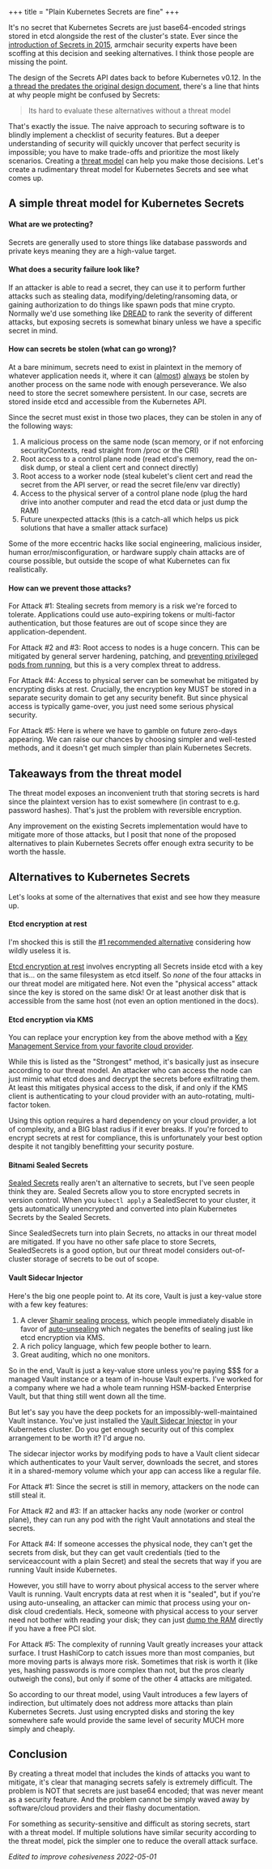 +++
title = "Plain Kubernetes Secrets are fine"
+++

It's no secret that Kubernetes Secrets are just base64-encoded strings stored in etcd alongside the rest of the cluster's state. Ever since the [introduction of Secrets in 2015](https://github.com/kubernetes/kubernetes/pull/4514), armchair security experts have been scoffing at this decision and seeking alternatives. I think those people are missing the point.

The design of the Secrets API dates back to before Kubernetes v0.12. In the [a thread the predates the original design document](https://github.com/kubernetes/kubernetes/issues/2030#issuecomment-61584588), there's a line that hints at why people might be confused by Secrets:

> Its hard to evaluate these alternatives without a threat model

That's exactly the issue. The naive approach to securing software is to blindly implement a checklist of security features. But a deeper understanding of security will quickly uncover that perfect security is impossible; you have to make trade-offs and prioritize the most likely scenarios. Creating a [threat model](https://owasp.org/www-community/Threat_Modeling_Process) can help you make those decisions. Let's create a rudimentary threat model for Kubernetes Secrets and see what comes up.

## A simple threat model for Kubernetes Secrets

#### What are we protecting?

Secrets are generally used to store things like database passwords and private keys meaning they are a high-value target.

#### What does a security failure look like?

If an attacker is able to read a secret, they can use it to perform further attacks such as stealing data, modifying/deleting/ransoming data, or gaining authorization to do things like spawn pods that mine crypto. Normally we'd use something like [DREAD](https://wiki.openstack.org/wiki/Security/OSSA-Metrics#DREAD) to rank the severity of different attacks, but exposing secrets is somewhat binary unless we have a specific secret in mind.

#### How can secrets be stolen (what can go wrong)?

At a bare minimum, secrets need to exist in plaintext in the memory of whatever application needs it, where it can ([almost](https://git.kernel.org/pub/scm/linux/kernel/git/next/linux-next.git/commit/?id=72101855fb9a2b3cd72c051791609a217c4a6281)) [always](https://github.com/n1nj4sec/mimipy) be stolen by another process on the same node with enough perseverance. We also need to store the secret somewhere persistent. In our case, secrets are stored inside etcd and accessible from the Kubernetes API.

Since the secret must exist in those two places, they can be stolen in any of the following ways:

1. A malicious process on the same node (scan memory, or if not enforcing securityContexts, read straight from /proc or the CRI)
2. Root access to a control plane node (read etcd's memory, read the on-disk dump, or steal a client cert and connect directly)
3. Root access to a worker node (steal kubelet's client cert and read the secret from the API server, or read the secret file/env var directly)
4. Access to the physical server of a control plane node (plug the hard drive into another computer and read the etcd data or just dump the RAM)
5. Future unexpected attacks (this is a catch-all which helps us pick solutions that have a smaller attack surface)

Some of the more eccentric hacks like social engineering, malicious insider, human error/misconfiguration, or hardware supply chain attacks are of course possible, but outside the scope of what Kubernetes can fix realistically.

#### How can we prevent those attacks?

For Attack #1: Stealing secrets from memory is a risk we're forced to tolerate. Applications could use auto-expiring tokens or multi-factor authentication, but those features are out of scope since they are application-dependent.

For Attack #2 and #3: Root access to nodes is a huge concern. This can be mitigated by general server hardening, patching, and [preventing privileged pods from running](https://kubernetes.io/docs/concepts/security/pod-security-standards/), but this is a very complex threat to address.

For Attack #4: Access to physical server can be somewhat be mitigated by encrypting disks at rest. Crucially, the encryption key MUST be stored in a separate security domain to get any security benefit. But since physical access is typically game-over, you just need some serious physical security.

For Attack #5: Here is where we have to gamble on future zero-days appearing. We can raise our chances by choosing simpler and well-tested methods, and it doesn't get much simpler than plain Kubernetes Secrets.

## Takeaways from the threat model

The threat model exposes an inconvenient truth that storing secrets is hard since the plaintext version has to exist somewhere (in contrast to e.g. password hashes). That's just the problem with reversible encryption.

Any improvement on the existing Secrets implementation would have to mitigate more of those attacks, but I posit that none of the proposed alternatives to plain Kubernetes Secrets offer enough extra security to be worth the hassle.

## Alternatives to Kubernetes Secrets

Let's looks at some of the alternatives that exist and see how they measure up.

#### Etcd encryption at rest

I'm shocked this is still the [#1 recommended alternative](https://kubernetes.io/docs/concepts/configuration/secret/#alternatives-to-secrets) considering how wildly useless it is.

[Etcd encryption at rest](https://kubernetes.io/docs/tasks/administer-cluster/encrypt-data/) involves encrypting all Secrets inside etcd with a key that is... on the same filesystem as etcd itself. So *none* of the four attacks in our threat model are mitigated here. Not even the "physical access" attack since the key is stored on the same disk! Or at least another disk that is accessible from the same host (not even an option mentioned in the docs).

#### Etcd encryption via KMS

You can replace your encryption key from the above method with a [Key Management Service from your favorite cloud provider](https://kubernetes.io/docs/tasks/administer-cluster/kms-provider/).

While this is listed as the "Strongest" method, it's basically just as insecure according to our threat model. An attacker who can access the node can just mimic what etcd does and decrypt the secrets before exfiltrating them. At least this mitigates physical access to the disk, if and only if the KMS client is authenticating to your cloud provider with an auto-rotating, multi-factor token.

Using this option requires a hard dependency on your cloud provider, a lot of complexity, and a BIG blast radius if it ever breaks. If you're forced to encrypt secrets at rest for compliance, this is unfortunately your best option despite it not tangibly benefitting your security posture.

#### Bitnami Sealed Secrets

[Sealed Secrets](https://github.com/bitnami-labs/sealed-secrets) really aren't an alternative to secrets, but I've seen people think they are. Sealed Secrets allow you to store encrypted secrets in version control. When you `kubectl apply` a SealedSecret to your cluster, it gets automatically unencrypted and converted into plain Kubernetes Secrets by the Sealed Secrets.

Since SealedSecrets turn into plain Secrets, no attacks in our threat model are mitigated. If you have no other safe place to store Secrets, SealedSecrets is a good option, but our threat model considers out-of-cluster storage of secrets to be out of scope.

#### Vault Sidecar Injector

Here's the big one people point to. At its core, Vault is just a key-value store with a few key features:

1. A clever [Shamir sealing process](https://www.vaultproject.io/docs/concepts/seal), which people immediately disable in favor of [auto-unsealing](https://www.vaultproject.io/docs/concepts/seal#auto-unseal) which negates the benefits of sealing just like etcd encryption via KMS.
2. A rich policy language, which few people bother to learn.
3. Great auditing, which no one monitors.

So in the end, Vault is just a key-value store unless you're paying $$$ for a managed Vault instance or a team of in-house Vault experts. I've worked for a company where we had a whole team running HSM-backed Enterprise Vault, but that thing still went down all the time.

But let's say you have the deep pockets for an impossibly-well-maintained Vault instance. You've just installed the [Vault Sidecar Injector](https://www.vaultproject.io/docs/platform/k8s/injector) in your Kubernetes cluster. Do you get enough security out of this complex arrangement to be worth it? I'd argue no.

The sidecar injector works by modifying pods to have a Vault client sidecar which authenticates to your Vault server, downloads the secret, and stores it in a shared-memory volume which your app can access like a regular file.

For Attack #1: Since the secret is still in memory, attackers on the node can still steal it.

For Attack #2 and #3: If an attacker hacks any node (worker or control plane), they can run any pod with the right Vault annotations and steal the secrets.

For Attack #4: If someone accesses the physical node, they can't get the secrets from disk, but they can get vault credentials (tied to the serviceaccount with a plain Secret) and steal the secrets that way if you are running Vault inside Kubernetes.

However, you still have to worry about physical access to the server where Vault is running. Vault encrypts data at rest when it is "sealed", but if you're using auto-unsealing, an attacker can mimic that process using your on-disk cloud credentials. Heck, someone with physical access to your server need not bother with reading your disk; they can just [dump the RAM](https://github.com/carmaa/inception) directly if you have a free PCI slot.

For Attack #5: The complexity of running Vault greatly increases your attack surface. I trust HashiCorp to catch issues more than most companies, but more moving parts is always more risk. Sometimes that risk is worth it (like yes, hashing passwords is more complex than not, but the pros clearly outweigh the cons), but only if some of the other 4 attacks are mitigated.

So according to our threat model, using Vault introduces a few layers of indirection, but ultimately does not address more attacks than plain Kubernetes Secrets. Just using encrypted disks and storing the key somewhere safe would provide the same level of security MUCH more simply and cheaply.

## Conclusion

By creating a threat model that includes the kinds of attacks you want to mitigate, it's clear that managing secrets safely is extremely difficult. The problem is NOT that secrets are just base64 encoded; that was never meant as a security feature. And the problem cannot be simply waved away by software/cloud providers and their flashy documentation.

For something as security-sensitive and difficult as storing secrets, start with a threat model. If multiple solutions have similar security according to the threat model, pick the simpler one to reduce the overall attack surface.


*Edited to improve cohesiveness 2022-05-01*
